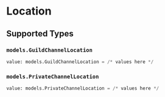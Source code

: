 # Location


## Supported Types

### `models.GuildChannelLocation`

```python
value: models.GuildChannelLocation = /* values here */
```

### `models.PrivateChannelLocation`

```python
value: models.PrivateChannelLocation = /* values here */
```

